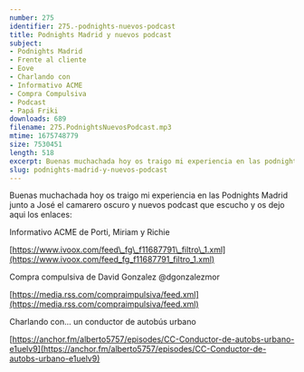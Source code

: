 ```yaml
---
number: 275
identifier: 275.-podnights-nuevos-podcast
title: Podnights Madrid y nuevos podcast
subject:
- Podnights Madrid
- Frente al cliente
- Eove
- Charlando con
- Informativo ACME
- Compra Compulsiva
- Podcast
- Papá Friki
downloads: 689
filename: 275.PodnightsNuevosPodcast.mp3
mtime: 1675748779
size: 7530451
length: 518
excerpt: Buenas muchachada hoy os traigo mi experiencia en las podnights madrid y nuevos podcast que escucho.
slug: podnights-madrid-y-nuevos-podcast
---
```

Buenas muchachada hoy os traigo mi experiencia en las Podnights Madrid junto a José el camarero oscuro y nuevos podcast que escucho y os dejo aqui los enlaces:  

Informativo ACME de Porti, Miriam y Richie

[https://www.ivoox.com/feed\_fg\_f11687791\_filtro\_1.xml](https://www.ivoox.com/feed_fg_f11687791_filtro_1.xml)  

Compra compulsiva de David Gonzalez @dgonzalezmor

[https://media.rss.com/compraimpulsiva/feed.xml](https://media.rss.com/compraimpulsiva/feed.xml)  

Charlando con... un conductor de autobús urbano

[https://anchor.fm/alberto5757/episodes/CC-Conductor-de-autobs-urbano-e1uelv9](https://anchor.fm/alberto5757/episodes/CC-Conductor-de-autobs-urbano-e1uelv9)